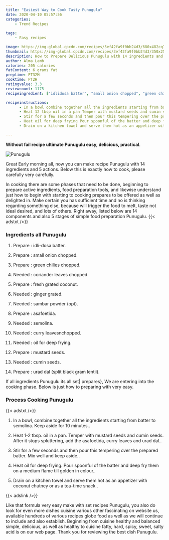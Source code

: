 ```yaml
---
title: "Easiest Way to Cook Tasty Punugulu"
date: 2020-04-10 05:57:56
categories:
    - Trend Recipes
    
tags:
    - Easy recipes

image: https://img-global.cpcdn.com/recipes/3ef42fa9f0bb24d3/680x482cq70/punugulu-recipe-main-photo.jpg
thumbnail: https://img-global.cpcdn.com/recipes/3ef42fa9f0bb24d3/350x250cq70/punugulu-recipe-main-photo.jpg
description: How to Prepare Delicious Punugulu with 14 ingredients and 5 stages of easy cooking.
author: Alma Lamb
calories: 205 calories
fatContent: 6 grams fat
preptime: PT32M
cooktime: PT2H
ratingvalue: 3.3
reviewcount: 1175
recipeingredient: ["idlidosa batter", "small onion chopped", "green chilies chopped", "coriander leaves chopped", "fresh grated coconut", "ginger grated", "sambar powder opt", "asafoetida", "semolina", "curry leavesnchopped", "oil for deep frying", "mustard seeds", "cumin seeds", "urad dal split black gram lentil"]

recipeinstructions: 
      - In a bowl combine together all the ingredients starting from batter to semolina Keep aside for 10 minutes 
      - Heat 12 tbsp oil in a pan Temper with mustard seeds and cumin seeds After it stops spluttering add the asafoetida curry leaves and urad dal 
      - Stir for a few seconds and then pour this tempering over the prepared batter Mix well and keep aside 
      - Heat oil for deep frying Pour spoonful of the batter and deep fry them on a medium flame till golden in colour 
      - Drain on a kitchen towel and serve them hot as an appetizer with coconut chutney or as a teatime snack

---
```




**Without fail recipe ultimate Punugulu easy, delicious, practical**. 


![Punugulu](https://img-global.cpcdn.com/recipes/3ef42fa9f0bb24d3/680x482cq70/punugulu-recipe-main-photo.jpg "Punugulu")




Great Early morning all, now you can make recipe Punugulu with 14 ingredients and 5 actions. Below this is exactly how to cook, please carefully very carefully.

In cooking there are some phases that need to be done, beginning to prepare active ingredients, food preparation tools, and likewise understand just how to begin with starting to cooking prepares to be offered as well as delighted in. Make certain you has sufficient time and no is thinking regarding something else, because will trigger the food to melt, taste not ideal desired, and lots of others. Right away, listed below are 14 components and also 5 stages of simple food preparation Punugulu.
{{< adstxt />}}

### Ingredients all Punugulu


1. Prepare  : idli-dosa batter.

1. Prepare  : small onion chopped.

1. Prepare  : green chilies chopped.

1. Needed  : coriander leaves chopped.

1. Prepare  : fresh grated coconut.

1. Needed  : ginger grated.

1. Needed  : sambar powder (opt).

1. Prepare  : asafoetida.

1. Needed  : semolina.

1. Needed  : curry leavesnchopped.

1. Needed  : oil for deep frying.

1. Prepare  : mustard seeds.

1. Needed  : cumin seeds.

1. Prepare  : urad dal (split black gram lentil).



If all ingredients Punugulu its all set| prepares}, We are entering into the cooking phase. Below is just how to preparing with very easy.

### Process Cooking Punugulu

{{< adstxt />}}


1. In a bowl, combine together all the ingredients starting from batter to semolina. Keep aside for 10 minutes..



1. Heat 1-2 tbsp. oil in a pan. Temper with mustard seeds and cumin seeds. After it stops spluttering, add the asafoetida, curry leaves and urad dal..



1. Stir for a few seconds and then pour this tempering over the prepared batter. Mix well and keep aside..



1. Heat oil for deep frying. Pour spoonful of the batter and deep fry them on a medium flame till golden in colour..



1. Drain on a kitchen towel and serve them hot as an appetizer with coconut chutney or as a tea-time snack..





{{< adslink />}}

Like that formula very easy make with set recipes Punugulu, you also do look for even more dishes cuisine various other fascinating on website us, available hundreds of various recipes globe food as well as we will continue to include and also establish. Beginning from cuisine healthy and balanced simple, delicious, as well as healthy to cuisine fatty, hard, spicy, sweet, salty acid is on our web page. Thank you for reviewing the best dish Punugulu.
